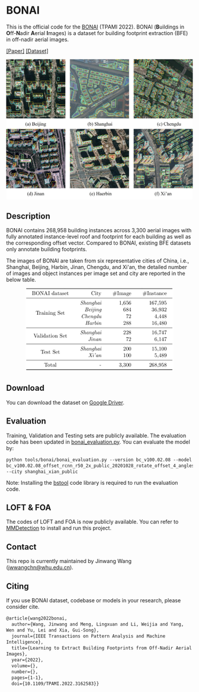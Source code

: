 # BONAI

This is the official code for the [BONAI](https://arxiv.org/abs/2204.13637) (TPAMI 2022). BONAI (**B**uildings in **O**ff-**N**adir **A**erial **I**mages) is a dataset for building footprint extraction (BFE) in off-nadir aerial images.

[[Paper]](https://arxiv.org/abs/2204.13637) [[Dataset]](https://drive.google.com/drive/folders/171PPLyEoIa67ZCuO8GSbnRJWreO-K0ac?usp=sharing)

<div align="center">
  <img src="resources/samples-jpg.jpg" width="600"/>
</div>

## Description

BONAI contains 268,958 building instances across 3,300 aerial images with fully annotated instance-level roof and footprint for each building as well as the corresponding offset vector. Compared to BONAI, existing BFE datasets only annotate building footprints.

The images of BONAI are taken from six representative cities of China, i.e., Shanghai, Beijing, Harbin, Jinan, Chengdu, and Xi'an, the detailed number of images and object instances per image set and city are reported in the below table.

<div align="center">
  <img src="resources/dataset-details.png" width="400"/>
</div>

## Download

You can download the dataset on [Google Driver](https://drive.google.com/drive/folders/171PPLyEoIa67ZCuO8GSbnRJWreO-K0ac?usp=sharing).

## Evaluation
Training, Validation and Testing sets are publicly available. The evaluation code has been updated in [bonai_evaluation.py](tools/bonai/bonai_evaluation.py). You can evaluate the model by:

```
python tools/bonai/bonai_evaluation.py --version bc_v100.02.08 --model bc_v100.02.08_offset_rcnn_r50_2x_public_20201028_rotate_offset_4_angles_without_image_rotation --city shanghai_xian_public
```

Note: Installing the [bstool](https://github.com/jwwangchn/bstool) code library is required to run the evaluation code.

## LOFT & FOA

The codes of LOFT and FOA is now publicly available. You can refer to [MMDetection](https://github.com/open-mmlab/mmdetection) to install and run this project.

## Contact

This repo is currently maintained by Jinwang Wang (jwwangchn@whu.edu.cn).

## Citing

If you use BONAI dataset, codebase or models in your research, please consider cite.

```
@article{wang2022bonai,
  author={Wang, Jinwang and Meng, Lingxuan and Li, Weijia and Yang, Wen and Yu, Lei and Xia, Gui-Song},
  journal={IEEE Transactions on Pattern Analysis and Machine Intelligence}, 
  title={Learning to Extract Building Footprints from Off-Nadir Aerial Images}, 
  year={2022},
  volume={},
  number={},
  pages={1-1},
  doi={10.1109/TPAMI.2022.3162583}}
```

